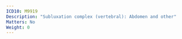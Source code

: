 ```yaml
---
ICD10: M9919
Description: "Subluxation complex (vertebral): Abdomen and other"
Matters: No
Weight: 0
---
```


